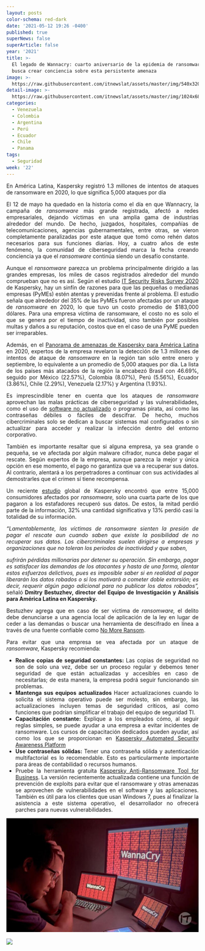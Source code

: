 ```yaml
---
layout: posts
color-schema: red-dark
date: '2021-05-12 19:26 -0400'
published: true
superNews: false
superArticle: false
year: '2021'
title: >-
  El legado de Wannacry: cuarto aniversario de la epidemia de ransomware global
  busca crear conciencia sobre esta persistente amenaza 
image: >-
  https://raw.githubusercontent.com/itnewslat/assets/master/img/540x320/wannacry-otra-p.jpg
detail-image: >-
  https://raw.githubusercontent.com/itnewslat/assets/master/img/1024x680/wannacry-otra-g.jpg
categories:
  - Venezuela
  - Colombia
  - Argentina
  - Perú
  - Ecuador
  - Chile
  - Panama
tags:
  - Seguridad
week: '22'
---
```

<p style="text-align: justify;">En América Latina, Kaspersky registró 1.3 millones de intentos de ataques de ransomware en 2020, lo que significa 5,000 ataques por día</p>
<p style="text-align: justify;">El 12 de mayo ha quedado en la historia como el día en que Wannacry, la campaña de <em>ransomware</em> más grande registrada, afectó a redes empresariales, dejando víctimas en una amplia gama de industrias alrededor del mundo. De hecho, juzgados, hospitales, compañías de telecomunicaciones, agencias gubernamentales, entre otras, se vieron completamente paralizadas por este ataque que tomó como rehén datos necesarios para sus funciones diarias. Hoy, a cuatro años de este fenómeno, la comunidad de ciberseguridad marca la fecha creando conciencia ya que el <em>ransomware</em> continúa siendo un desafío constante.</p>
<p style="text-align: justify;">Aunque el <em>ransomware</em> parezca un problema principalmente dirigido a las grandes empresas, los miles de casos registrados alrededor del mundo comprueban que no es así. Según el estudio <a href="https://www.kaspersky.com/blog/it-security-economics-2020-part-2/">IT Security Risks Survey 2020</a> de Kaspersky, hay un sinfín de razones para que las pequeñas o medianas empresas (PyMEs) estén atentas y prevenidas frente al problema. El estudio señala que alrededor del 35% de las PyMEs fueron afectadas por un ataque de <em>ransomware</em> en 2020, lo que tuvo un costo promedio de $183,000 dólares. Para una empresa víctima de ransomware, el costo no es solo el que se genera por el tiempo de inactividad, sino también por posibles multas y daños a su reputación, costos que en el caso de una PyME pueden ser irreparables.</p>
<p style="text-align: justify;">Además, en el <a href="https://latam.kaspersky.com/about/press-releases/2020_kaspersky-america-latina-registra-5-mil-ataques-de-ransomware-por-dia">Panorama de amenazas de Kaspersky para América Latina</a> en 2020, expertos de la empresa revelaron la detección de 1.3 millones de intentos de ataque de <em>ransomware</em> en la región tan sólo entre enero y septiembre, lo equivalente a un promedio de 5,000 ataques por día. La lista de los países más atacados de la región la encabezó Brasil con 46.69%, seguido por México (22.57%), Colombia (8.07%), Perú (5.56%), Ecuador (3.86%), Chile (2.29%), Venezuela (2.17%) y Argentina (1.93%).</p>
<p style="text-align: justify;">Es imprescindible tener en cuenta que los ataques de<em> ransomware</em> aprovechan las malas prácticas de ciberseguridad y las vulnerabilidades, como el uso de <a href="https://latam.kaspersky.com/blog/22-de-usuarios-de-pc-todavia-utiliza-el-sistema-operativo-windows-7/21774/">software no actualizado</a> o programas pirata, así como las contraseñas débiles o fáciles de descifrar. De hecho, muchos cibercriminales solo se dedican a buscar sistemas mal configurados o sin actualizar para acceder y realizar la infección dentro del entorno corporativo.</p>
<p style="text-align: justify;">También es importante resaltar que si alguna empresa, ya sea grande o pequeña, se ve afectada por algún malware cifrador, nunca debe pagar el rescate. Según expertos de la empresa, aunque parezca la mejor y única opción en ese momento, el pago no garantiza que va a recuperar sus datos. Al contrario, alentará a los perpetradores a continuar con sus actividades al demostrarles que el crimen sí tiene recompensa.</p>
<p style="text-align: justify;">Un reciente <a href="https://media.kasperskydaily.com/wp-content/uploads/sites/92/2021/03/16090300/consumer-appetite-versus-action-report.pdf">estudio</a> global de Kaspersky encontró que entre 15,000 consumidores afectados por <em>ransomware,</em> solo una cuarta parte de los que pagaron a los estafadores recuperó sus datos. De estos, la mitad perdió parte de la información, 32% una cantidad significativa y 13% perdió casi la totalidad de su información.</p>
<p style="text-align: justify;"><em>“Lamentablemente, las víctimas de ransomware sienten la presión de pagar el rescate aun cuando saben que existe la posibilidad de no recuperar sus datos. Los cibercriminales suelen dirigirse a empresas y organizaciones que no toleran los periodos de inactividad y que saben,</em></p>
<p style="text-align: justify;"><em>sufrirán pérdidas millonarias por detener su operación. Sin embargo, pagar es satisfacer las demandas de los atacantes y hasta de una forma, alentar estos esfuerzos delictivos, pues es imposible saber si en realidad al pagar liberarán los datos robados o si los motivará a cometer doble extorsión; es decir, requerir algún pago adicional para no publicar los datos robados”, </em>señaló<strong> Dmitry Bestuzhev, director del Equipo de Investigación y Análisis para América Latina en Kaspersky.</strong></p>
<p style="text-align: justify;">Bestuzhev agrega que en caso de ser víctima de <em>ransomware,</em> el delito debe denunciarse a una agencia local de aplicación de la ley en lugar de ceder a las demandas o buscar una herramienta de descifrado en línea a través de una fuente confiable como <a href="https://www.nomoreransom.org/en/index.html">No More Ransom</a>.</p>
<p style="text-align: justify;">Para evitar que una empresa se vea afectada por un ataque de <em>ransomware,</em> Kaspersky recomienda:</p>

<ul>
	<li style="text-align: justify;"><strong>Realice copias de seguridad constantes: </strong>Las copias de seguridad no son de solo una vez, debe ser un proceso regular y debemos tener seguridad de que están actualizadas y accesibles en caso de necesitarlas; de esta manera, la empresa podrá seguir funcionando sin problemas.</li>
	<li style="text-align: justify;"><strong>Mantenga sus equipos actualizados </strong>Hacer actualizaciones cuando lo solicita el sistema operativo puede ser molesto, sin embargo, las actualizaciones incluyen temas de seguridad críticos, así como funciones que podrían simplificar el trabajo del equipo de seguridad TI.</li>
	<li style="text-align: justify;"><strong>Capacitación constante:</strong> Explique a los empleados cómo, al seguir reglas simples, se puede ayudar a una empresa a evitar incidentes de ransomware. Los cursos de capacitación dedicados pueden ayudar, así como los que se proporcionan en <a href="https://latam.kaspersky.com/small-to-medium-business-security/security-awareness-platform">Kaspersky Automated Security Awareness Platform</a></li>
	<li style="text-align: justify;"><strong>Use contraseñas sólidas: </strong>Tener una contraseña sólida y autenticación multifactorial es lo recomendable. Esto es particularmente importante para áreas de contabilidad o recursos humanos.</li>
	<li style="text-align: justify;">Pruebe la herramienta gratuita <a href="https://www.kaspersky.com/anti-ransomware-tool">Kaspersky Anti-Ransomware Tool for Business</a>. La versión recientemente actualizada contiene una función de prevención de exploits para evitar que el ransomware y otras amenazas se aprovechen de vulnerabilidades en el software y las aplicaciones. También es útil para los clientes que usan Windows 7, pues al finalizar la asistencia a este sistema operativo, el desarrollador no ofrecerá parches para nuevas vulnerabilidades.</li>
</ul>

![](https://raw.githubusercontent.com/itnewslat/assets/master/img/540x320/wannacry-otra-p.jpg)

<img src="https://tracker.metricool.com/c3po.jpg?hash=56f88a41e39ab42c063cc51676587a04"/>